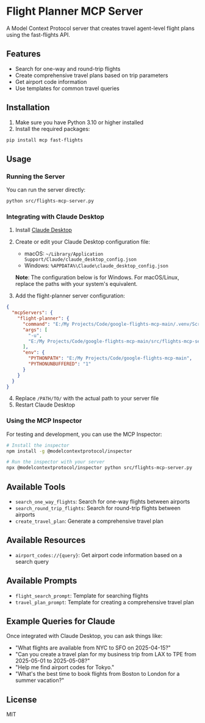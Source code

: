 # Flight Planner MCP Server

A Model Context Protocol server that creates travel agent-level flight plans using the fast-flights API.

## Features

- Search for one-way and round-trip flights
- Create comprehensive travel plans based on trip parameters
- Get airport code information
- Use templates for common travel queries

## Installation

1. Make sure you have Python 3.10 or higher installed
2. Install the required packages:

```bash
pip install mcp fast-flights
```

## Usage

### Running the Server

You can run the server directly:

```bash
python src/flights-mcp-server.py
```

### Integrating with Claude Desktop

1. Install [Claude Desktop](https://claude.ai/download)
2. Create or edit your Claude Desktop configuration file:
   - macOS: `~/Library/Application Support/Claude/claude_desktop_config.json`
   - Windows: `%APPDATA%\Claude\claude_desktop_config.json`

   **Note**: The configuration below is for Windows. For macOS/Linux, replace the paths with your system's equivalent.

3. Add the flight-planner server configuration:

```json
{
  "mcpServers": {
    "flight-planner": {
      "command": "E:/My Projects/Code/google-flights-mcp-main/.venv/Scripts/python.exe",
      "args": [
        "-u",
        "E:/My Projects/Code/google-flights-mcp-main/src/flights-mcp-server.py"
      ],
      "env": {
        "PYTHONPATH": "E:/My Projects/Code/google-flights-mcp-main",
        "PYTHONUNBUFFERED": "1"
      }
    }
  }
}
```

4. Replace `/PATH/TO/` with the actual path to your server file
5. Restart Claude Desktop

### Using the MCP Inspector

For testing and development, you can use the MCP Inspector:

```bash
# Install the inspector
npm install -g @modelcontextprotocol/inspector

# Run the inspector with your server
npx @modelcontextprotocol/inspector python src/flights-mcp-server.py
```

## Available Tools

- `search_one_way_flights`: Search for one-way flights between airports
- `search_round_trip_flights`: Search for round-trip flights between airports  
- `create_travel_plan`: Generate a comprehensive travel plan

## Available Resources

- `airport_codes://{query}`: Get airport code information based on a search query

## Available Prompts

- `flight_search_prompt`: Template for searching flights
- `travel_plan_prompt`: Template for creating a comprehensive travel plan

## Example Queries for Claude

Once integrated with Claude Desktop, you can ask things like:

- "What flights are available from NYC to SFO on 2025-04-15?"
- "Can you create a travel plan for my business trip from LAX to TPE from 2025-05-01 to 2025-05-08?"
- "Help me find airport codes for Tokyo."
- "What's the best time to book flights from Boston to London for a summer vacation?"

## License

MIT
